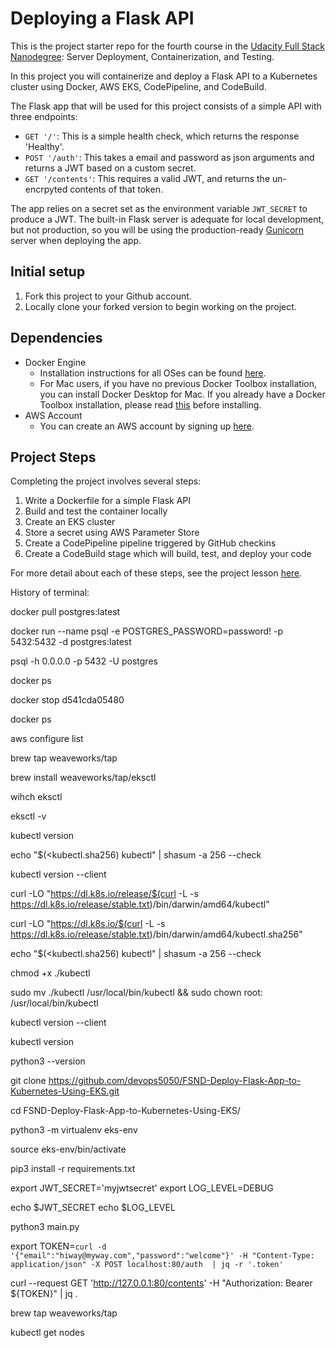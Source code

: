 # Deploying a Flask API

This is the project starter repo for the fourth course in the [Udacity Full Stack Nanodegree](https://www.udacity.com/course/full-stack-web-developer-nanodegree--nd004): Server Deployment, Containerization, and Testing.

In this project you will containerize and deploy a Flask API to a Kubernetes cluster using Docker, AWS EKS, CodePipeline, and CodeBuild.

The Flask app that will be used for this project consists of a simple API with three endpoints:

- `GET '/'`: This is a simple health check, which returns the response 'Healthy'. 
- `POST '/auth'`: This takes a email and password as json arguments and returns a JWT based on a custom secret.
- `GET '/contents'`: This requires a valid JWT, and returns the un-encrpyted contents of that token. 

The app relies on a secret set as the environment variable `JWT_SECRET` to produce a JWT. The built-in Flask server is adequate for local development, but not production, so you will be using the production-ready [Gunicorn](https://gunicorn.org/) server when deploying the app.

## Initial setup
1. Fork this project to your Github account.
2. Locally clone your forked version to begin working on the project.

## Dependencies

- Docker Engine
    - Installation instructions for all OSes can be found [here](https://docs.docker.com/install/).
    - For Mac users, if you have no previous Docker Toolbox installation, you can install Docker Desktop for Mac. If you already have a Docker Toolbox installation, please read [this](https://docs.docker.com/docker-for-mac/docker-toolbox/) before installing.
 - AWS Account
     - You can create an AWS account by signing up [here](https://aws.amazon.com/#).
     
## Project Steps

Completing the project involves several steps:

1. Write a Dockerfile for a simple Flask API
2. Build and test the container locally
3. Create an EKS cluster
4. Store a secret using AWS Parameter Store
5. Create a CodePipeline pipeline triggered by GitHub checkins
6. Create a CodeBuild stage which will build, test, and deploy your code

For more detail about each of these steps, see the project lesson [here](https://classroom.udacity.com/nanodegrees/nd004/parts/1d842ebf-5b10-4749-9e5e-ef28fe98f173/modules/ac13842f-c841-4c1a-b284-b47899f4613d/lessons/becb2dac-c108-4143-8f6c-11b30413e28d/concepts/092cdb35-28f7-4145-b6e6-6278b8dd7527).


History of terminal:

docker pull postgres:latest

docker run --name psql -e POSTGRES_PASSWORD=password! -p 5432:5432 -d postgres:latest

psql -h 0.0.0.0 -p 5432 -U postgres

docker ps

docker stop d541cda05480

docker ps

aws configure list

brew tap weaveworks/tap

brew install weaveworks/tap/eksctl

wihch eksctl

eksctl -v

kubectl version

echo "$(<kubectl.sha256)  kubectl" | shasum -a 256 --check

kubectl version --client

curl -LO "https://dl.k8s.io/release/$(curl -L -s https://dl.k8s.io/release/stable.txt)/bin/darwin/amd64/kubectl"

curl -LO "https://dl.k8s.io/$(curl -L -s https://dl.k8s.io/release/stable.txt)/bin/darwin/amd64/kubectl.sha256"

echo "$(<kubectl.sha256)  kubectl" | shasum -a 256 --check

chmod +x ./kubectl

sudo mv ./kubectl /usr/local/bin/kubectl && sudo chown root: /usr/local/bin/kubectl

kubectl version --client

kubectl version

python3 --version

git clone https://github.com/devops5050/FSND-Deploy-Flask-App-to-Kubernetes-Using-EKS.git

cd FSND-Deploy-Flask-App-to-Kubernetes-Using-EKS/

python3 -m virtualenv eks-env

source eks-env/bin/activate

pip3 install -r requirements.txt

export JWT_SECRET='myjwtsecret'
export LOG_LEVEL=DEBUG

echo $JWT_SECRET 
echo $LOG_LEVEL 

python3 main.py 

export TOKEN=`curl -d '{"email":"hiway@myway.com","password":"welcome"}' -H "Content-Type: application/json" -X POST localhost:80/auth  | jq -r '.token'`

curl --request GET 'http://127.0.0.1:80/contents' -H "Authorization: Bearer ${TOKEN}" | jq .

brew tap weaveworks/tap

kubectl get nodes
